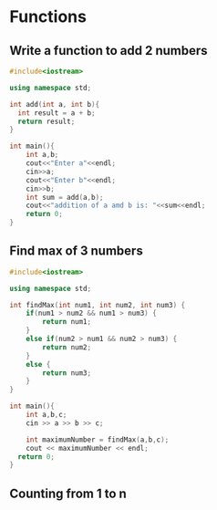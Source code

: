 # Functions

## Write a function to add 2 numbers

```cpp
#include<iostream>

using namespace std;

int add(int a, int b){
  int result = a + b;
  return result;
}

int main(){
    int a,b;
    cout<<"Enter a"<<endl;
    cin>>a;
    cout<<"Enter b"<<endl;
    cin>>b;
    int sum = add(a,b);
    cout<<"addition of a amd b is: "<<sum<<endl;
    return 0;
}
```

## Find max of 3 numbers

```cpp
#include<iostream>

using namespace std;

int findMax(int num1, int num2, int num3) {
	if(num1 > num2 && num1 > num3) {
		return num1;
	}
	else if(num2 > num1 && num2 > num3) {
		return num2;
	}
	else {
		return num3;
	}
}

int main(){
	int a,b,c;
	cin >> a >> b >> c;

	int maximumNumber = findMax(a,b,c);
	cout << maximumNumber << endl;
  return 0;
}
```

## Counting from 1 to n
